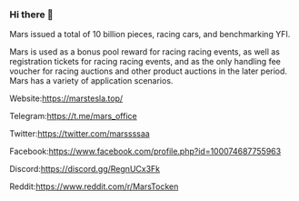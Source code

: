 ### Hi there 👋

Mars issued a total of 10 billion pieces, racing cars, and benchmarking YFI.

Mars is used as a bonus pool reward for racing racing events, as well as registration tickets for racing racing events, and as the only handling fee voucher for racing auctions and other product auctions in the later period. Mars has a variety of application scenarios.

Website:https://marstesla.top/

Telegram:https://t.me/mars_office

Twitter:https://twitter.com/marssssaa

Facebook:https://www.facebook.com/profile.php?id=100074687755963

Discord:https://discord.gg/RegnUCx3Fk

Reddit:https://www.reddit.com/r/MarsTocken
